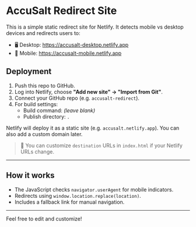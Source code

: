 # AccuSalt Redirect Site

This is a simple static redirect site for Netlify. It detects mobile vs desktop devices and redirects users to:

- 🖥️ Desktop: https://accusalt-desktop.netlify.app
- 📱 Mobile: https://accusalt-mobile.netlify.app

## Deployment

1. Push this repo to GitHub.
2. Log into Netlify, choose **"Add new site" → "Import from Git"**.
3. Connect your GitHub repo (e.g. `accusalt-redirect`).
4. For build settings:
   - Build command: *(leave blank)*
   - Publish directory: `.`

Netlify will deploy it as a static site (e.g. `accusalt.netlify.app`). You can also add a custom domain later.

> 🔧 You can customize `destination` URLs in `index.html` if your Netlify URLs change.

---

## How it works

- The JavaScript checks `navigator.userAgent` for mobile indicators.
- Redirects using `window.location.replace(location)`.
- Includes a fallback link for manual navigation.

---

Feel free to edit and customize!

